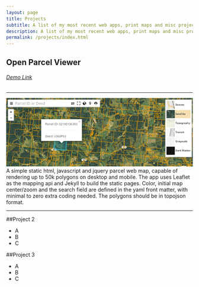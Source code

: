 ```yaml
---
layout: page
title: Projects
subtitle: A list of my most recent web apps, print maps and misc projects.
description: A list of my most recent web apps, print maps and misc projects hosted on getBounds by Malcolm Meyer.
permalink: /projects/index.html
---
```

<h2>Open Parcel Viewer</h2>
<h6><a href="https://ovrdc.github.io/parcel-viewer">Demo Link</a></h6>
<hr />
<div>
 <div class="col-md-6">
 <img src="/images/parcel-img.png" />
 </div>
 <div class="col-md-6">
 A simple static html, javascript and jquery parcel web map, capable of rendering up to 50k polygons on desktop and mobile. The app uses Leaflet as the mapping api and Jekyll to build the static pages. Color, initial map center/zoom and the search field are defined in the yaml front matter, with minimal to zero extra coding needed. The polygons should be in topojson format.
 </div>
</div>

***

##Project 2
 - A
 - B
 - C

##Project 3
 - A
 - B
 - C
